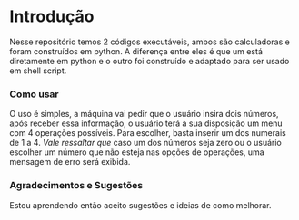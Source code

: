 # Introdução
Nesse repositório temos 2 códigos executáveis, ambos são calculadoras e foram construídos em python.
A diferença entre eles é que um está diretamente em python e o outro foi construído e adaptado para ser usado em shell script.

### Como usar
O uso é simples, a máquina vai pedir que o usuário insira dois números, após receber essa informação, o usuário terá à sua disposição um menu com 4 operações possíveis. Para escolher, basta inserir um dos numerais de 1 a 4.
*Vale ressaltar que* caso um dos números seja zero ou o usuário escolher um número que não esteja nas opções de operações, uma mensagem de erro será exibida.

### Agradecimentos e Sugestões
Estou aprendendo então aceito sugestões e ideias de como melhorar.
